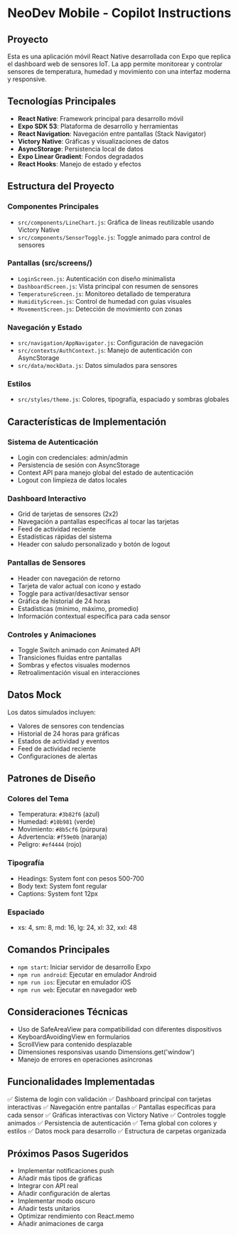 # NeoDev Mobile - Copilot Instructions

## Proyecto

Esta es una aplicación móvil React Native desarrollada con Expo que replica el dashboard web de sensores IoT. La app permite monitorear y controlar sensores de temperatura, humedad y movimiento con una interfaz moderna y responsive.

## Tecnologías Principales

- **React Native**: Framework principal para desarrollo móvil
- **Expo SDK 53**: Plataforma de desarrollo y herramientas
- **React Navigation**: Navegación entre pantallas (Stack Navigator)
- **Victory Native**: Gráficas y visualizaciones de datos
- **AsyncStorage**: Persistencia local de datos
- **Expo Linear Gradient**: Fondos degradados
- **React Hooks**: Manejo de estado y efectos

## Estructura del Proyecto

### Componentes Principales

- `src/components/LineChart.js`: Gráfica de líneas reutilizable usando Victory Native
- `src/components/SensorToggle.js`: Toggle animado para control de sensores

### Pantallas (src/screens/)

- `LoginScreen.js`: Autenticación con diseño minimalista
- `DashboardScreen.js`: Vista principal con resumen de sensores
- `TemperatureScreen.js`: Monitoreo detallado de temperatura
- `HumidityScreen.js`: Control de humedad con guías visuales
- `MovementScreen.js`: Detección de movimiento con zonas

### Navegación y Estado

- `src/navigation/AppNavigator.js`: Configuración de navegación
- `src/contexts/AuthContext.js`: Manejo de autenticación con AsyncStorage
- `src/data/mockData.js`: Datos simulados para sensores

### Estilos

- `src/styles/theme.js`: Colores, tipografía, espaciado y sombras globales

## Características de Implementación

### Sistema de Autenticación

- Login con credenciales: admin/admin
- Persistencia de sesión con AsyncStorage
- Context API para manejo global del estado de autenticación
- Logout con limpieza de datos locales

### Dashboard Interactivo

- Grid de tarjetas de sensores (2x2)
- Navegación a pantallas específicas al tocar las tarjetas
- Feed de actividad reciente
- Estadísticas rápidas del sistema
- Header con saludo personalizado y botón de logout

### Pantallas de Sensores

- Header con navegación de retorno
- Tarjeta de valor actual con icono y estado
- Toggle para activar/desactivar sensor
- Gráfica de historial de 24 horas
- Estadísticas (mínimo, máximo, promedio)
- Información contextual específica para cada sensor

### Controles y Animaciones

- Toggle Switch animado con Animated API
- Transiciones fluidas entre pantallas
- Sombras y efectos visuales modernos
- Retroalimentación visual en interacciones

## Datos Mock

Los datos simulados incluyen:

- Valores de sensores con tendencias
- Historial de 24 horas para gráficas
- Estados de actividad y eventos
- Feed de actividad reciente
- Configuraciones de alertas

## Patrones de Diseño

### Colores del Tema

- Temperatura: `#3b82f6` (azul)
- Humedad: `#10b981` (verde)
- Movimiento: `#8b5cf6` (púrpura)
- Advertencia: `#f59e0b` (naranja)
- Peligro: `#ef4444` (rojo)

### Tipografía

- Headings: System font con pesos 500-700
- Body text: System font regular
- Captions: System font 12px

### Espaciado

- xs: 4, sm: 8, md: 16, lg: 24, xl: 32, xxl: 48

## Comandos Principales

- `npm start`: Iniciar servidor de desarrollo Expo
- `npm run android`: Ejecutar en emulador Android
- `npm run ios`: Ejecutar en emulador iOS
- `npm run web`: Ejecutar en navegador web

## Consideraciones Técnicas

- Uso de SafeAreaView para compatibilidad con diferentes dispositivos
- KeyboardAvoidingView en formularios
- ScrollView para contenido desplazable
- Dimensiones responsivas usando Dimensions.get('window')
- Manejo de errores en operaciones asíncronas

## Funcionalidades Implementadas

✅ Sistema de login con validación
✅ Dashboard principal con tarjetas interactivas
✅ Navegación entre pantallas
✅ Pantallas específicas para cada sensor
✅ Gráficas interactivas con Victory Native
✅ Controles toggle animados
✅ Persistencia de autenticación
✅ Tema global con colores y estilos
✅ Datos mock para desarrollo
✅ Estructura de carpetas organizada

## Próximos Pasos Sugeridos

- Implementar notificaciones push
- Añadir más tipos de gráficas
- Integrar con API real
- Añadir configuración de alertas
- Implementar modo oscuro
- Añadir tests unitarios
- Optimizar rendimiento con React.memo
- Añadir animaciones de carga
